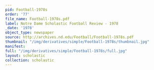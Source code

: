 ```yaml
---
pid: Football-1978s
order: '77'
file_name: Football-1978s.pdf
label: Notre Dame Scholastic Football Review - 1978
_date: '1978'
object_type: newspaper
source: http://archives.nd.edu/Football/Football-1978s.pdf
thumbnail: "/img/derivatives/simple/Football-1978s/thumbnail.jpg"
manifest:
full: "/img/derivatives/simple/Football-1978s/full.jpg"
layout: scholastic
collection: scholastic
---
```

